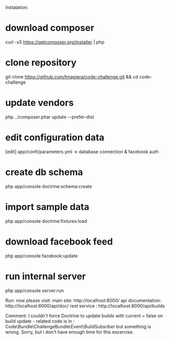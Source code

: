 Instalation:
# download composer
curl -sS https://getcomposer.org/installer | php
# clone repository
git clone https://github.com/tmagiera/code-challenge.git && cd code-challenge
# update vendors
php ../composer.phar update --prefer-dist
# edit configuration data
[edit] app/confi/parameters.yml -> database connection & facebook auth
# create db schema
php app/console doctrine:schema:create
# import sample data
php app/console doctrine:fixtures:load
# download facebook feed
php app/console facebook:update
# run internal server
php app/console server:run

Run:
now please visit:
    main site: http://localhost:8000/
    api documentation: http://localhost:8000/api/doc/
    rest service : http://localhost:8000/api/builds


Comment:
I couldn't force Doctrine to update builds with current = false on build update - related code is in : Code\Bundle\ChallengeBundle\Event\BuildSubsriber but something is wrong. Sorry, but i don't have enough time for this excercise.
